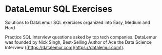 # DataLemur SQL Exercises

Solutions to DataLemur SQL exercises organized into Easy, Medium and Hard.

Practice SQL Interview questions asked by top tech companies. DataLemur was founded by Nick Singh, Best-Selling Author of Ace the Data Science Interview ([https://datalemur.com](https://datalemur.com)).
